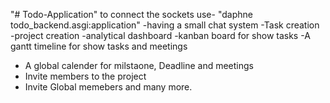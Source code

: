 "# Todo-Application" 
to connect the sockets use- "daphne todo_backend.asgi:application"
-having a small chat system
-Task creation 
-project creation
-analytical dashboard
-kanban board for show tasks
-A gantt timeline for show tasks and meetings
- A global calender for milstaone, Deadline and meetings
- Invite members to the project
- Invite Global memebers and many more.
